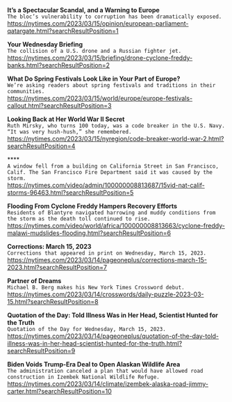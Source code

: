 **It’s a Spectacular Scandal, and a Warning to Europe**\
`The bloc’s vulnerability to corruption has been dramatically exposed.`\
https://nytimes.com/2023/03/15/opinion/european-parliament-qatargate.html?searchResultPosition=1

**Your Wednesday Briefing**\
`The collision of a U.S. drone and a Russian fighter jet.`\
https://nytimes.com/2023/03/15/briefing/drone-cyclone-freddy-banks.html?searchResultPosition=2

**What Do Spring Festivals Look Like in Your Part of Europe?**\
`We’re asking readers about spring festivals and traditions in their communities.`\
https://nytimes.com/2023/03/15/world/europe/europe-festivals-callout.html?searchResultPosition=3

**Looking Back at Her World War II Secret**\
`Ruth Mirsky, who turns 100 today, was a code breaker in the U.S. Navy. “It was very hush-hush,” she remembered.`\
https://nytimes.com/2023/03/15/nyregion/code-breaker-world-war-2.html?searchResultPosition=4

****\
`A window fell from a building on California Street in San Francisco, Calif. The San Francisco Fire Department said it was caused by the storm.`\
https://nytimes.com/video/admin/100000008813687/15vid-nat-calif-storms-96463.html?searchResultPosition=5

**Flooding From Cyclone Freddy Hampers Recovery Efforts**\
`Residents of Blantyre navigated harrowing and muddy conditions from the storm as the death toll continued to rise.`\
https://nytimes.com/video/world/africa/100000008813663/cyclone-freddy-malawi-mudslides-flooding.html?searchResultPosition=6

**Corrections: March 15, 2023**\
`Corrections that appeared in print on Wednesday, March 15, 2023.`\
https://nytimes.com/2023/03/14/pageoneplus/corrections-march-15-2023.html?searchResultPosition=7

**Partner of Dreams**\
`Michael B. Berg makes his New York Times Crossword debut.`\
https://nytimes.com/2023/03/14/crosswords/daily-puzzle-2023-03-15.html?searchResultPosition=8

**Quotation of the Day: Told Illness Was in Her Head, Scientist Hunted for the Truth**\
`Quotation of the Day for Wednesday, March 15, 2023.`\
https://nytimes.com/2023/03/14/pageoneplus/quotation-of-the-day-told-illness-was-in-her-head-scientist-hunted-for-the-truth.html?searchResultPosition=9

**Biden Voids Trump-Era Deal to Open Alaskan Wildlife Area**\
`The administration canceled a plan that would have allowed road construction in Izembek National Wildlife Refuge.`\
https://nytimes.com/2023/03/14/climate/izembek-alaska-road-jimmy-carter.html?searchResultPosition=10

